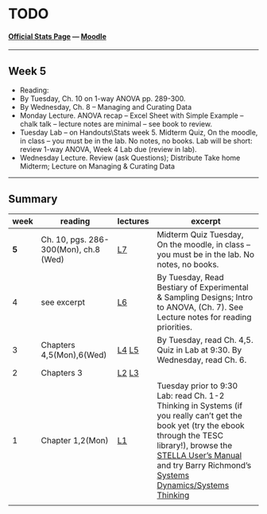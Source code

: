 TODO
====
#### [Official Stats Page][stats-page] —  [Moodle][cpat-moodle]

***
## Week 5
* Reading:
 * By Tuesday, Ch. 10 on 1-way ANOVA pp. 289-300.
 * By Wednesday, Ch. 8 – Managing and Curating Data
* Monday Lecture.  ANOVA recap – Excel Sheet with Simple Example – chalk talk – lecture notes are minimal – see book to review.
* Tuesday Lab – on Handouts\Stats week 5.   Midterm Quiz, On the moodle, in class – you must be in the lab.  No notes, no books.  Lab will be short:  review 1-way ANOVA, Week 4 Lab due (review in lab).
* Wednesday Lecture.  Review (ask Questions); Distribute Take home Midterm; Lecture on Managing & Curating Data

***

## Summary
| week | reading                 | lectures                | excerpt
|------|-------------------------|-------------------------|---------------------------------|
| **5**|Ch. 10, pgs. 286-300(Mon), ch.8 (Wed) |[L7][st-l7] | Midterm Quiz Tuesday, On the moodle, in class – you must be in the lab.  No notes, no books.
| 4    |see excerpt              |[L6][st-l6]              | By Tuesday, Read Bestiary of Experimental & Sampling Designs; Intro to ANOVA, (Ch. 7).  See Lecture notes for reading priorities.
| 3    |Chapters 4,5(Mon),6(Wed) |[L4][st-l4] [L5][st-l5]  | By Tuesday, read Ch. 4,5.  Quiz in Lab at 9:30.  By Wednesday, read Ch. 6.
| 2    |Chapters 3               |[L2][st-l2] [L3][st-l3]  | 
| 1    |Chapter 1,2(Mon)         |[L1][st-l1]              | Tuesday prior to 9:30 Lab:  read Ch. 1-2 Thinking in Systems (if you really can’t get the book yet (try the ebook through the TESC library!), browse the [STELLA User’s Manual][manstella] and try Barry Richmond’s [Systems Dynamics/Systems Thinking][richmond-sdst]
|      |                         |                         |

<!--- Link Directory -->
[cpat-blog]: http://blogs.evergreen.edu/cpat
[cpat-moodle]: https://moodle.evergreen.edu/course/view.php?id=3105
[stats-page]: http://blogs.evergreen.edu/cpat/stats-2/
[manstella]: http://biology.kenyon.edu/courses/ENVS%20112/ENVS%20Images/STELLA%206.0.pdf
[richmond-sdst]: http://www.iseesystems.com/resources/Articles/SDSTletsjustgetonwithit.pdf

<!--- Lectures -->
  [st-l1]: http://blogs.evergreen.edu/cpat/files/2013/04/Wk1-judyScientificModels.pdf
  [st-l2]: http://blogs.evergreen.edu/cpat/files/2013/04/Week_2_Monday.pdf
  [st-l3]: http://blogs.evergreen.edu/cpat/files/2013/04/Week_2_Wed.pdf
  [st-l4]: http://blogs.evergreen.edu/cpat/files/2013/04/LectureWeek3Monday.pdf
  [st-l5]: http://blogs.evergreen.edu/cpat/files/2013/04/LectureWeek3Wednesday.pdf
  [st-l6]: http://blogs.evergreen.edu/cpat/files/2013/04/statsLectureWeek4MondayDRAFT1.docx
  [st-l7]: http://blogs.evergreen.edu/cpat/files/2013/04/statsLectureWeek5MondayDRAFT1.docx

  

  


